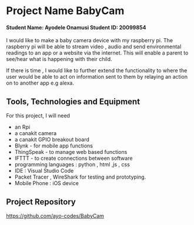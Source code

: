# Project Name BabyCam 
#### Student Name: Ayodele Onamusi   Student ID: 20099854



I would like to make a baby camera device with my raspberry pi. The raspberry pi will be able to stream video , audio and send environmental readings to an app or a website via the internet. This will enable a parent to see/hear what is happening with their child.

If there is time , I would like to further extend the functionality to where the user would be able to act on information sent to them by relaying an action on to another app e.g alexa.

## Tools, Technologies and Equipment

For this project, I will need 
- an Rpi
- a canakit camera 
- a canakit GPIO breakout board
- Blynk - for mobile app functions
- ThingSpeak - to manage web based functions
- IFTTT - to create connections between software
- programming languages : python , html ,js , css 
- IDE : Visual Studio Code
- Packet Tracer , WireShark for testing and prototyping.
- Mobile Phone : iOS device

## Project Repository

https://github.com/ayo-codes/BabyCam

